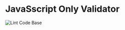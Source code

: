 # JavaSscript Only Validator

![Lint Code Base](https://github.com/sean-conkie/JSOV/actions/workflows/linter.yml/badge.svg)

